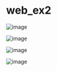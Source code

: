 # web_ex2

![image](https://github.com/user-attachments/assets/945d52d7-875d-4bcc-8078-960deec1ecfe)

![image](https://github.com/user-attachments/assets/01e39c16-0df0-4ac6-ad2b-039af89a162f)

![image](https://github.com/user-attachments/assets/ccdd79aa-5d71-48cc-b896-5849a9062f48)

![image](https://github.com/user-attachments/assets/41836c58-65b0-4cff-ad8b-d56fc33519fa)
